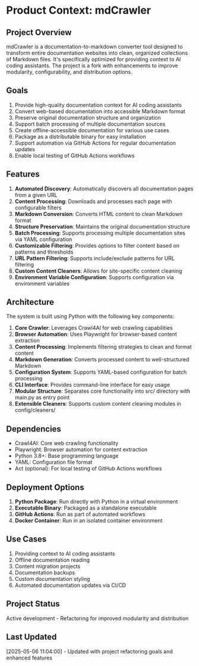 # Product Context: mdCrawler

## Project Overview
mdCrawler is a documentation-to-markdown converter tool designed to transform entire documentation websites into clean, organized collections of Markdown files. It's specifically optimized for providing context to AI coding assistants. The project is a fork with enhancements to improve modularity, configurability, and distribution options.

## Goals
1. Provide high-quality documentation context for AI coding assistants
2. Convert web-based documentation into accessible Markdown format
3. Preserve original documentation structure and organization
4. Support batch processing of multiple documentation sources
5. Create offline-accessible documentation for various use cases
6. Package as a distributable binary for easy installation
7. Support automation via GitHub Actions for regular documentation updates
8. Enable local testing of GitHub Actions workflows

## Features
1. **Automated Discovery**: Automatically discovers all documentation pages from a given URL
2. **Content Processing**: Downloads and processes each page with configurable filters
3. **Markdown Conversion**: Converts HTML content to clean Markdown format
4. **Structure Preservation**: Maintains the original documentation structure
5. **Batch Processing**: Supports processing multiple documentation sites via YAML configuration
6. **Customizable Filtering**: Provides options to filter content based on patterns and thresholds
7. **URL Pattern Filtering**: Supports include/exclude patterns for URL filtering
8. **Custom Content Cleaners**: Allows for site-specific content cleaning
9. **Environment Variable Configuration**: Supports configuration via environment variables

## Architecture
The system is built using Python with the following key components:

1. **Core Crawler**: Leverages Crawl4AI for web crawling capabilities
2. **Browser Automation**: Uses Playwright for browser-based content extraction
3. **Content Processing**: Implements filtering strategies to clean and format content
4. **Markdown Generation**: Converts processed content to well-structured Markdown
5. **Configuration System**: Supports YAML-based configuration for batch processing
6. **CLI Interface**: Provides command-line interface for easy usage
7. **Modular Structure**: Separates core functionality into src/ directory with main.py as entry point
8. **Extensible Cleaners**: Supports custom content cleaning modules in config/cleaners/

## Dependencies
- Crawl4AI: Core web crawling functionality
- Playwright: Browser automation for content extraction
- Python 3.8+: Base programming language
- YAML: Configuration file format
- Act (optional): For local testing of GitHub Actions workflows

## Deployment Options
1. **Python Package**: Run directly with Python in a virtual environment
2. **Executable Binary**: Packaged as a standalone executable
3. **GitHub Actions**: Run as part of automated workflows
4. **Docker Container**: Run in an isolated container environment

## Use Cases
1. Providing context to AI coding assistants
2. Offline documentation reading
3. Content migration projects
4. Documentation backups
5. Custom documentation styling
6. Automated documentation updates via CI/CD

## Project Status
Active development - Refactoring for improved modularity and distribution

## Last Updated
[2025-05-06 11:04:00] - Updated with project refactoring goals and enhanced features